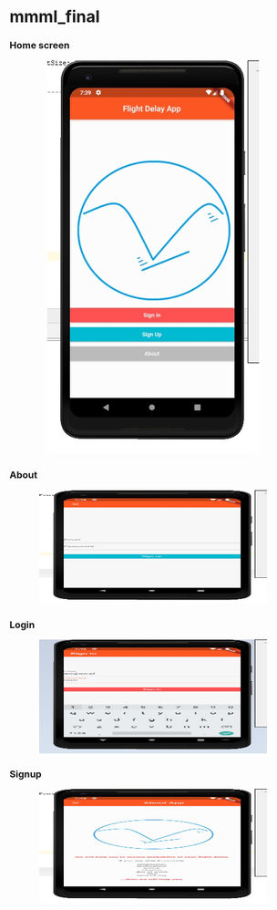 # mmml_final




### Home screen
<p align="center"> <img src="/screenshots/app_01.jpg" ></p>

### About
<p align="center"> <img src="/screenshots/app_04.jpg" width="400"  height="200" ></p>

### Login
<p align="center"> <img src="/screenshots/app_02.jpg" width="400"  height="200" ></p>

### Signup
<p align="center"> <img src="/screenshots/app_03.jpg" width="400"  height="200" ></p>
